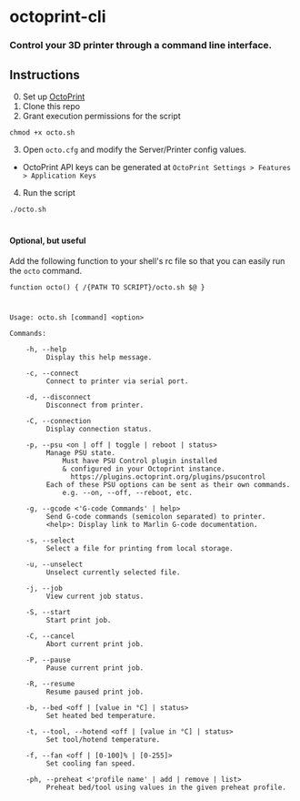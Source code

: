 # octoprint-cli
### Control your 3D printer through a command line interface.


## Instructions

0. Set up [OctoPrint](https://octoprint.org) 
1. Clone this repo
2. Grant execution permissions for the script
``` console
chmod +x octo.sh
```
3. Open ```octo.cfg``` and modify the Server/Printer config values.
  * OctoPrint API keys can be generated at ```OctoPrint Settings > Features > Application Keys```
4. Run the script
``` console
./octo.sh
```
#
#### Optional, but useful
Add the following function to your shell's rc file so that you can easily run the ```octo``` command.
``` console
function octo() { /{PATH TO SCRIPT}/octo.sh $@ }
```
#
```
Usage: octo.sh [command] <option>

Commands:

    -h, --help
         Display this help message.

    -c, --connect
         Connect to printer via serial port.

    -d, --disconnect
         Disconnect from printer.

    -C, --connection
         Display connection status.

    -p, --psu <on | off | toggle | reboot | status>
         Manage PSU state.
             Must have PSU Control plugin installed
             & configured in your Octoprint instance.
               https://plugins.octoprint.org/plugins/psucontrol
         Each of these PSU options can be sent as their own commands.
             e.g. --on, --off, --reboot, etc.

    -g, --gcode <'G-code Commands' | help>
         Send G-code commands (semicolon separated) to printer.
         <help>: Display link to Marlin G-code documentation.

    -s, --select
         Select a file for printing from local storage.

    -u, --unselect
         Unselect currently selected file.

    -j, --job
         View current job status.

    -S, --start
         Start print job.

    -C, --cancel
         Abort current print job.

    -P, --pause
         Pause current print job.

    -R, --resume
         Resume paused print job.

    -b, --bed <off | [value in °C] | status>
         Set heated bed temperature.

    -t, --tool, --hotend <off | [value in °C] | status>
         Set tool/hotend temperature.

    -f, --fan <off | [0-100]% | [0-255]>
         Set cooling fan speed.

    -ph, --preheat <'profile name' | add | remove | list>
         Preheat bed/tool using values in the given preheat profile.
```
